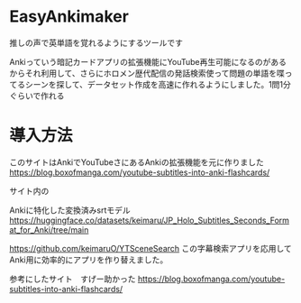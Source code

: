 # EasyAnkimaker

推しの声で英単語を覚れるようにするツールです

Ankiっていう暗記カードアプリの拡張機能にYouTube再生可能になるのがあるからそれ利用して、さらにホロメン歴代配信の発話検索使って問題の単語を喋ってるシーンを探して、データセット作成を高速に作れるようにしました。1問1分ぐらいで作れる


# 導入方法

このサイトはAnkiでYouTubeさにあるAnkiの拡張機能を元に作りました
https://blog.boxofmanga.com/youtube-subtitles-into-anki-flashcards/

サイト内の

Ankiに特化した変換済みsrtモデル https://huggingface.co/datasets/keimaru/JP_Holo_Subtitles_Seconds_Format_for_Anki/tree/main


https://github.com/keimaruO/YTSceneSearch この字幕検索アプリを応用してAnki用に効率的にアプリを作り替えました。

参考にしたサイト　すげー助かった
https://blog.boxofmanga.com/youtube-subtitles-into-anki-flashcards/

